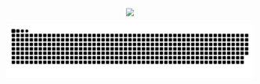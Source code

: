 ###
<!-- 
![](https://komarev.com/ghpvc/?username=vutrn&style=for-the-badge&label=views) 
-->
<div align="center">
  
[![](https://visitcount.itsvg.in/api?id=vutrn&label=Profile%20Views&color=0&icon=5&pretty=false)](https://visitcount.itsvg.in)


<picture>
  <source media="(prefers-color-scheme: dark)" srcset="https://raw.githubusercontent.com/platane/platane/output/github-contribution-grid-snake-dark.svg">
  <source media="(prefers-color-scheme: light)" srcset="https://raw.githubusercontent.com/platane/platane/output/github-contribution-grid-snake.svg">
  <img alt="github contribution grid snake animation" src="https://raw.githubusercontent.com/platane/platane/output/github-contribution-grid-snake.svg">
</picture>


<!--
[![Anurag's GitHub stats](https://github-readme-stats.vercel.app/api?username=vutrn)](https://github.com/anuraghazra/github-readme-stats)

[![Top Langs](https://github-readme-stats.vercel.app/api/top-langs/?username=vutrn)](https://github.com/anuraghazra/github-readme-stats)

**vutrn/vutrn** is a ✨ _special_ ✨ repository because its `README.md` (this file) appears on your GitHub profile.

-->
